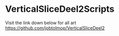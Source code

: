 # VerticalSliceDeel2Scripts
Visit the link down below for all art
https://github.com/jobtolmop/VerticalSliceDeel2
